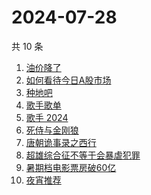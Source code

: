 # 2024-07-28

共 10 条

<!-- BEGIN -->
<!-- 最后更新时间 Sun Jul 28 2024 02:15:09 GMT+0800 (China Standard Time) -->

1. [油价降了](https://www.zhihu.com/search?q=%E6%B2%B9%E4%BB%B7%E9%99%8D%E4%BA%86)
1. [如何看待今日A股市场](https://www.zhihu.com/search?q=%E5%A6%82%E4%BD%95%E7%9C%8B%E5%BE%85%E4%BB%8A%E6%97%A5A%E8%82%A1%E5%B8%82%E5%9C%BA)
1. [种地吧](https://www.zhihu.com/search?q=%E7%A7%8D%E5%9C%B0%E5%90%A7)
1. [歌手歌单](https://www.zhihu.com/search?q=%E6%AD%8C%E6%89%8B%E6%AD%8C%E5%8D%95)
1. [歌手 2024](https://www.zhihu.com/search?q=%E6%AD%8C%E6%89%8B%202024)
1. [死侍与金刚狼](https://www.zhihu.com/search?q=%E6%AD%BB%E4%BE%8D%E4%B8%8E%E9%87%91%E5%88%9A%E7%8B%BC)
1. [唐朝诡事录之西行](https://www.zhihu.com/search?q=%E5%94%90%E6%9C%9D%E8%AF%A1%E4%BA%8B%E5%BD%95%E4%B9%8B%E8%A5%BF%E8%A1%8C)
1. [超雄综合征不等于会暴虐犯罪](https://www.zhihu.com/search?q=%E8%B6%85%E9%9B%84%E7%BB%BC%E5%90%88%E5%BE%81%E4%B8%8D%E7%AD%89%E4%BA%8E%E4%BC%9A%E6%9A%B4%E8%99%90%E7%8A%AF%E7%BD%AA)
1. [暑期档电影票房破60亿](https://www.zhihu.com/search?q=%E6%9A%91%E6%9C%9F%E6%A1%A3%E7%94%B5%E5%BD%B1%E7%A5%A8%E6%88%BF%E7%A0%B460%E4%BA%BF)
1. [夜宵推荐](https://www.zhihu.com/search?q=%E5%A4%9C%E5%AE%B5%E6%8E%A8%E8%8D%90)

<!-- END -->

